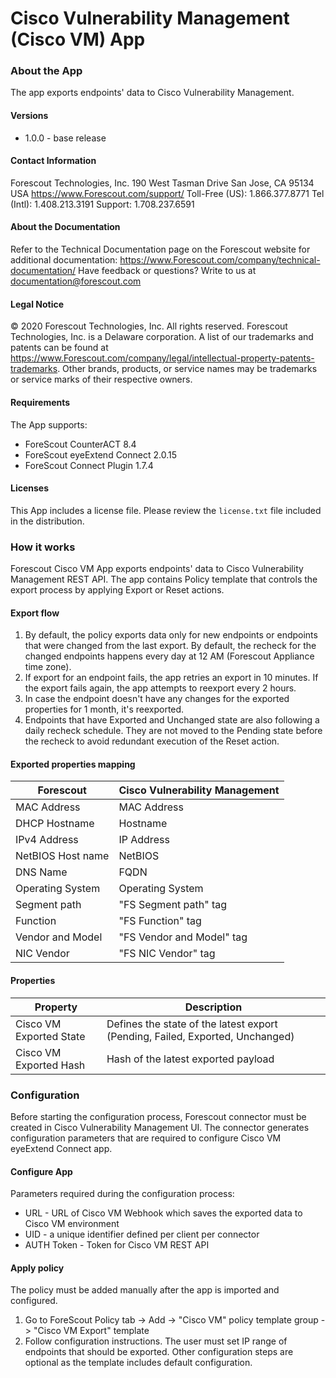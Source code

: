 # Cisco Vulnerability Management (Cisco VM) App

### About the App
The app exports endpoints' data to Cisco Vulnerability Management.

#### Versions
- 1.0.0 - base release

#### Contact Information
Forescout Technologies, Inc. 190 West Tasman Drive San Jose, CA 95134 USA https://www.Forescout.com/support/ Toll-Free (US): 1.866.377.8771 Tel (Intl): 1.408.213.3191 Support: 1.708.237.6591

#### About the Documentation
Refer to the Technical Documentation page on the Forescout website for additional documentation: https://www.Forescout.com/company/technical-documentation/
Have feedback or questions? Write to us at documentation@forescout.com

#### Legal Notice
© 2020 Forescout Technologies, Inc. All rights reserved. Forescout Technologies, Inc. is a Delaware corporation. A list of our trademarks and patents can be found at https://www.Forescout.com/company/legal/intellectual-property-patents-trademarks. Other brands, products, or service names may be trademarks or service marks of their respective owners.

#### Requirements
The App supports:
- ForeScout CounterACT 8.4
- ForeScout eyeExtend Connect 2.0.15
- ForeScout Connect Plugin 1.7.4

#### Licenses
This App includes a license file. Please review the `license.txt` file included in the distribution.

### How it works
Forescout Cisco VM App exports endpoints' data to Cisco Vulnerability Management REST API.
The app contains Policy template that controls the export process by applying Export or Reset actions.

#### Export flow
1. By default, the policy exports data only for new endpoints or endpoints that were changed from the last export. 
By default, the recheck for the changed endpoints happens every day at 12 AM (Forescout Appliance time zone).  
2. If export for an endpoint fails, the app retries an export in 10 minutes. If the export fails again, the app attempts to reexport every 2 hours.
3. In case the endpoint doesn't have any changes for the exported properties for 1 month, it's reexported.
4. Endpoints that have Exported and Unchanged state are also following a daily recheck schedule. They are not moved to the Pending state before the recheck to avoid redundant execution of the Reset action.

#### Exported properties mapping
Forescout        | Cisco Vulnerability Management
------------- | -----------------------------
MAC Address | MAC Address
DHCP Hostname | Hostname
IPv4 Address | IP Address
NetBIOS Host name | NetBIOS
DNS Name | FQDN
Operating System | Operating System
Segment path | "FS Segment path" tag
Function | "FS Function" tag
Vendor and Model | "FS Vendor and Model" tag
NIC Vendor | "FS NIC Vendor" tag

#### Properties
Property        | Description
------------- | -----------------------------
Cisco VM Exported State | Defines the state of the latest export (Pending, Failed, Exported, Unchanged)
Cisco VM Exported Hash | Hash of the latest exported payload

### Configuration
Before starting the configuration process, Forescout connector must be created in Cisco Vulnerability Management UI.
The connector generates configuration parameters that are required to configure Cisco VM eyeExtend Connect app.

#### Configure App
Parameters required during the configuration process:
* URL - URL of Cisco VM Webhook which saves the exported data to Cisco VM environment
* UID - a unique identifier defined per client per connector
* AUTH Token - Token for Cisco VM REST API

#### Apply policy
The policy must be added manually after the app is imported and configured.
1. Go to ForeScout Policy tab -> Add -> "Cisco VM" policy template group -> "Cisco VM Export" template
2. Follow configuration instructions. The user must set IP range of endpoints that should be exported. Other configuration steps are optional as the template includes default configuration. 